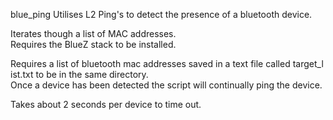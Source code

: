 blue_ping
Utilises L2 Ping's to detect the presence of a bluetooth device.

Iterates though a list of MAC addresses.
Requires the BlueZ stack to be installed. 

Requires a list of bluetooth mac addresses saved in a text file called target_list.txt to be in the same directory.
Once a device has been detected the script will continually ping the device. 

Takes about 2 seconds per device to time out.
